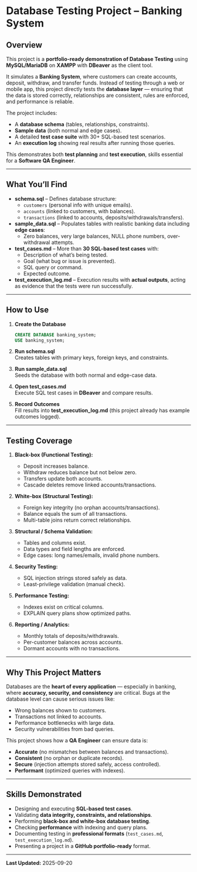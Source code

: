 # Database Testing Project – Banking System

## Overview

This project is a **portfolio-ready demonstration of Database Testing** using **MySQL/MariaDB** on **XAMPP** with **DBeaver** as the client tool.

It simulates a **Banking System**, where customers can create accounts, deposit, withdraw, and transfer funds. Instead of testing through a web or mobile app, this project directly tests the **database layer** — ensuring that the data is stored correctly, relationships are consistent, rules are enforced, and performance is reliable.

The project includes:

- A **database schema** (tables, relationships, constraints).
- **Sample data** (both normal and edge cases).
- A detailed **test case suite** with 30+ SQL-based test scenarios.
- An **execution log** showing real results after running those queries.

This demonstrates both **test planning** and **test execution**, skills essential for a **Software QA Engineer**.

---

## What You’ll Find

- **schema.sql** – Defines database structure:
  - `customers` (personal info with unique emails).
  - `accounts` (linked to customers, with balances).
  - `transactions` (linked to accounts, deposits/withdrawals/transfers).
- **sample_data.sql** – Populates tables with realistic banking data including **edge cases**:
  - Zero balances, very large balances, NULL phone numbers, over-withdrawal attempts.
- **test_cases.md** – More than **30 SQL-based test cases** with:
  - Description of what’s being tested.
  - Goal (what bug or issue is prevented).
  - SQL query or command.
  - Expected outcome.
- **test_execution_log.md** – Execution results with **actual outputs**, acting as evidence that the tests were run successfully.

---

## How to Use

1. **Create the Database**

   ```sql
   CREATE DATABASE banking_system;
   USE banking_system;
   ```

2. **Run schema.sql**  
   Creates tables with primary keys, foreign keys, and constraints.

3. **Run sample_data.sql**  
   Seeds the database with both normal and edge-case data.

4. **Open test_cases.md**  
   Execute SQL test cases in **DBeaver** and compare results.

5. **Record Outcomes**  
   Fill results into **test_execution_log.md** (this project already has example outcomes logged).

---

## Testing Coverage

1. **Black-box (Functional Testing):**

   - Deposit increases balance.
   - Withdraw reduces balance but not below zero.
   - Transfers update both accounts.
   - Cascade deletes remove linked accounts/transactions.

2. **White-box (Structural Testing):**

   - Foreign key integrity (no orphan accounts/transactions).
   - Balance equals the sum of all transactions.
   - Multi-table joins return correct relationships.

3. **Structural / Schema Validation:**

   - Tables and columns exist.
   - Data types and field lengths are enforced.
   - Edge cases: long names/emails, invalid phone numbers.

4. **Security Testing:**

   - SQL injection strings stored safely as data.
   - Least-privilege validation (manual check).

5. **Performance Testing:**

   - Indexes exist on critical columns.
   - EXPLAIN query plans show optimized paths.

6. **Reporting / Analytics:**
   - Monthly totals of deposits/withdrawals.
   - Per-customer balances across accounts.
   - Dormant accounts with no transactions.

---

## Why This Project Matters

Databases are the **heart of every application** — especially in banking, where **accuracy, security, and consistency** are critical. Bugs at the database level can cause serious issues like:

- Wrong balances shown to customers.
- Transactions not linked to accounts.
- Performance bottlenecks with large data.
- Security vulnerabilities from bad queries.

This project shows how a **QA Engineer** can ensure data is:

- **Accurate** (no mismatches between balances and transactions).
- **Consistent** (no orphan or duplicate records).
- **Secure** (injection attempts stored safely, access controlled).
- **Performant** (optimized queries with indexes).

---

## Skills Demonstrated

- Designing and executing **SQL-based test cases**.
- Validating **data integrity, constraints, and relationships**.
- Performing **black-box and white-box database testing**.
- Checking **performance** with indexing and query plans.
- Documenting testing in **professional formats** (`test_cases.md`, `test_execution_log.md`).
- Presenting a project in a **GitHub portfolio-ready** format.

---

**Last Updated:** 2025-09-20
